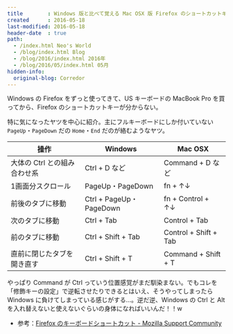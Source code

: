 ```yaml
---
title        : Windows 版と比べて覚える Mac OSX 版 Firefox のショートカットキー
created      : 2016-05-18
last-modified: 2016-05-18
header-date  : true
path:
  - /index.html Neo's World
  - /blog/index.html Blog
  - /blog/2016/index.html 2016年
  - /blog/2016/05/index.html 05月
hidden-info:
  original-blog: Corredor
---
```


Windows の Firefox をずっと使ってきて、US キーボードの MacBook Pro を買ってから、Firefox のショートカットキーが分からない。

特に気になったヤツを中心に紹介。主にフルキーボードにしか付いていない `PageUp`・`PageDown` だの `Home`・`End` だのが絡むようなヤツ。

| 操作                         | Windows                 | Mac OSX               |
|------------------------------|-------------------------|-----------------------|
| 大体の Ctrl との組み合わせ系 | Ctrl + D など           | Command + D など      |
| 1画面分スクロール            | PageUp・PageDown        | fn + ↑↓             |
| 前後のタブに移動             | Ctrl + PageUp・PageDown | fn + Control + ↑↓   |
| 次のタブに移動               | Ctrl + Tab              | Control + Tab         |
| 前のタブに移動               | Ctrl + Shift + Tab      | Control + Shift + Tab |
| 直前に閉じたタブを開き直す   | Ctrl + Shift + T        | Command + Shift + T   |

やっぱり Command が Ctrl っていう位置感覚がまだ馴染まない。でもコレを「修飾キーの設定」で逆転させたりできるとはいえ、そうやってしまったら Windows に負けてしまっている感じがする…。逆だ逆、Windows の Ctrl と Alt を入れ替えないと使えないぐらいの身体になればいいんだ！！w

- 参考：[Firefox のキーボードショートカット - Mozilla Support Community](https://support.mozilla.org/ja/kb/keyboard-shortcuts-perform-firefox-tasks-quickly)
